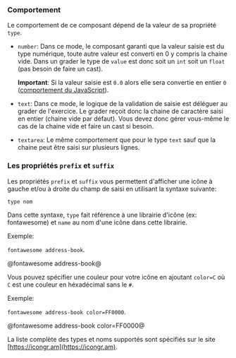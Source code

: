 ### Comportement

Le comportement de ce composant dépend de la valeur de sa propriété `type`.

- `number`:
  Dans ce mode, le composant garanti que la valeur saisie est du type numérique,
  toute autre valeur est converti en 0 y compris la chaine vide.
  Dans un grader le type de `value` est donc soit un `int` soit un `float` (pas besoin de faire un cast).

  **Important**:
  Si la valeur saisie est `0.0` alors elle sera convertie en entier `0` ([comportement du JavaScript](https://stackoverflow.com/a/41304142)).

- `text`:
  Dans ce mode, le logique de la validation de saisie est déléguer au grader de l'exercice.
  Le grader reçoit donc la chaine de caractère saisi en entier (chaine vide par défaut).
  Vous devez donc gérer vous-même le cas de la chaine vide et faire un cast si besoin.

- `textarea`: Le même comportement que pour le type `text` sauf que la chaine peut être saisi sur plusieurs lignes.

### Les propriétés `prefix` et `suffix`

Les propriétés `prefix` et `suffix` vous permettent d'afficher une icône à gauche et/ou à droite
du champ de saisi en utilisant la syntaxe suivante:

`type nom`

Dans cette syntaxe, `type` fait référence à une librairie d'icône (ex: fontawesome) et `name` au nom d'une icône dans cette librairie.

Exemple:

`fontawesome address-book`.

@fontawesome address-book@

Vous pouvez spécifier une couleur pour votre icône en ajoutant `color=C` où `C` est une couleur en héxadécimal sans le `#`.

Exemple:

`fontawesome address-book color=FF0000`.

@fontawesome address-book color=FF0000@

La liste complète des types et noms supportés sont spécifiés sur le site [https://icongr.am](https://icongr.am).
